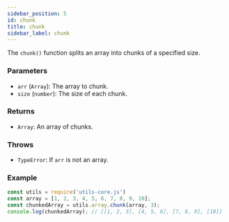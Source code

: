 ```yaml
---
sidebar_position: 5
id: chunk
title: chunk
sidebar_label: chunk
---
```


The `chunk()` function splits an array into chunks of a specified size.

### Parameters

- `arr` (`Array`): The array to chunk.
- `size` (`number`): The size of each chunk.

### Returns

- `Array`: An array of chunks.

### Throws

- `TypeError`: If `arr` is not an array.

### Example

```javascript
const utils = require('utils-core.js')
const array = [1, 2, 3, 4, 5, 6, 7, 8, 9, 10];
const chunkedArray = utils.array.chunk(array, 3);
console.log(chunkedArray); // [[1, 2, 3], [4, 5, 6], [7, 8, 9], [10]]
```

